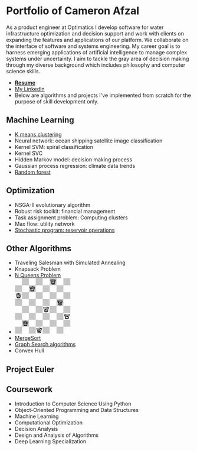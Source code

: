 # Portfolio of Cameron Afzal
As a product engineer at Optimatics I develop software for water infrastructure optimization and decision support and work with clients on expanding the features and applications of our platform. We collaborate on the interface of software and systems engineering. My career goal is to harness emerging applications of artificial intelligence to manage complex systems under uncertainty. I aim to tackle the gray area of decision making through my diverse background which includes philosophy and computer science skills.
  * <b>[Resume](https://github.com/cafzal/Portfolio/blob/master/Cameron%20Afzal%20resume%20A.pdf)</b>
  * [My LinkedIn](https://www.linkedin.com/in/cameron-afzal-26a82a62/)
  * Below are algorithms and projects I've implemented from scratch for the purpose of skill development only.

## Machine Learning
 - [K means clustering](https://github.com/cafzal/Portfolio/blob/master/kMeansClustering.py)
 - Neural network: ocean shipping satellite image classification
 - Kernel SVM: spiral classification
 - Kernel SVC
 - Hidden Markov model: decision making process
 - Gaussian process regression: climate data trends
 - [Random forest](https://github.com/cafzal/Portfolio/blob/master/randomForest.py)
 
## Optimization
 - NSGA-II evolutionary algorithm
 - Robust risk toolkit: financial management
 - Task assignment problem: Computing clusters
 - Max flow: utility network
 - [Stochastic program: reservoir operations](https://github.com/cafzal/Portfolio/blob/master/stochasticReservoir.py)

## Other Algorithms
 - Traveling Salesman with Simulated Annealing
 - Knapsack Problem
 - [N Queens Problem](https://github.com/cafzal/Portfolio/blob/master/NQueensProblem.java)
 - <img src="https://github.com/cafzal/Portfolio/blob/master/Eight%20Queens%20Solution.png" height="150" width="150"></img>
 - [MergeSort](https://github.com/cafzal/Portfolio/blob/master/MergeSortPractice.java)
 - [Graph Search algorithms](https://github.com/cafzal/Portfolio/blob/master/GraphSearchAlgorithms.java)
 - Convex Hull
 
## Project Euler 
   
## Coursework
  * Introduction to Computer Science Using Python
  * Object-Oriented Programming and Data Structures
  * Machine Learning
  * Computational Optimization
  * Decision Analysis
  * Design and Analysis of Algorithms
  * Deep Learning Specialization
